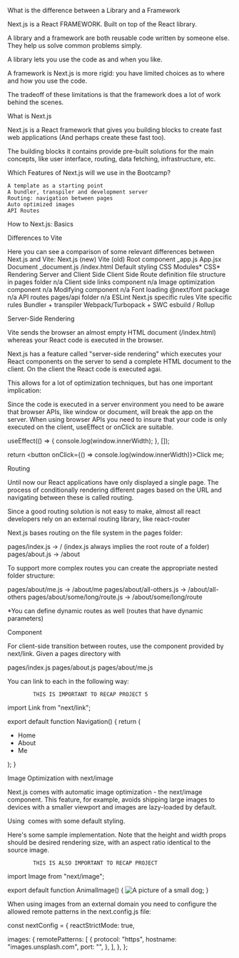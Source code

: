 What is the difference between a Library and a Framework

Next.js is a React FRAMEWORK. Built on top of the React library.

A library and a framework are both reusable code written by someone else. They help us solve common problems simply.

A library lets you use the code as and when you like.

A framework is Next.js is more rigid: you have limited choices as to where and how you use the code.

The tradeoff of these limitations is that the framework does a lot of work behind the scenes.

What is Next.js

Next.js is a React framework that gives you building blocks to create fast web applications (And perhaps create these fast too).

The building blocks it contains provide pre-built solutions for the main concepts, like user interface, routing, data fetching, infrastructure, etc.

Which Features of Next.js will we use in the Bootcamp?

    A template as a starting point
    A bundler, transpiler and development server
    Routing: navigation between pages
    Auto optimized images
    API Routes

How to Next.js: Basics

Differences to Vite

Here you can see a comparison of some relevant differences between Next.js and Vite:
	                    Next.js (new) 	                Vite (old)
Root component 	        _app.js 	                    App.jsx
Document 	            _document.js 	                /index.html
Default styling 	    CSS Modules* 	                CSS*
Rendering 	            Server and Client Side 	        Client Side
Route definition 	    file structure in pages folder 	n/a
Client side links 	    <Link> component 	            n/a
Image optimization 	    <Image> component 	            n/a
Modifying <head> 	    <Head> component 	            n/a
Font loading 	        @next/font package 	            n/a
API routes 	            pages/api folder 	            n/a
ESLint 	                Next.js specific rules 	        Vite specific rules
Bundler + transpiler 	Webpack/Turbopack + SWC 	    esbuild / Rollup

Server-Side Rendering

Vite sends the browser an almost empty HTML document (/index.html) whereas your React code is executed in the browser.

Next.js has a feature called "server-side rendering" which executes your React components on the server to send a complete HTML document to the client. On the client the React code is executed agai.

This allows for a lot of optimization techniques, but has one important implication:

Since the code is executed in a server environment you need to be aware that browser APIs, like window or document, will break the app on the server. When using browser APIs you need to insure that your code is only executed on the client, useEffect or onClick are suitable.

useEffect(() => {
  console.log(window.innerWidth);
}, []);

return <button onClick={() => console.log(window.innerWidth)}>Click me</button>;

Routing

Until now our React applications have only displayed a single page. The process of conditionally rendering different pages based on the URL and navigating between these is called routing.

Since a good routing solution is not easy to make, almost all react developers rely on an external routing library, like react-router

Next.js bases routing on the file system in the pages folder:

pages/index.js -> / (index.js always implies the root route of a folder)
pages/about.js -> /about

To support more complex routes you can create the appropriate nested folder structure:

pages/about/me.js -> /about/me
pages/about/all-others.js -> /about/all-others
pages/about/some/long/route.js -> /about/some/long/route

*You can define dynamic routes as well (routes that have dynamic parameters)

<Link> Component

For client-side transition between routes, use the <Link> component provided by next/link. Given a pages directory with

pages/index.js
pages/about.js
pages/about/me.js

You can link to each in the following way: 

            THIS IS IMPORTANT TO RECAP PROJECT 5

import Link from "next/link";

export default function Navigation() {
  return (
    <ul>
      <li>
        <Link href="/">Home</Link>
      </li>
      <li>
        <Link href="/about">About</Link>
      </li>
      <li>
        <Link href="/about/me">Me</Link>
      </li>
    </ul>
  );
}

Image Optimization with next/image

Next.js comes with automatic image optimization - the next/image component. This feature, for example, avoids shipping large images to devices with a smaller viewport and images are lazy-loaded by default.

Using <Image> comes with some default styling.

Here's some sample implementation. Note that the height and width props should be desired rendering size, with an aspect ratio identical to the source image.

            THIS IS ALSO IMPORTANT TO RECAP PROJECT

import Image from "next/image";

export default function AnimalImage() {
  <Image
    src="/images/a_small_dog.jpg"
    height={144}
    width={144}
    alt="A picture of a small dog"
  />;
}

When using images from an external domain you need to configure the allowed remote patterns in the next.config.js file:

const nextConfig = {
  reactStrictMode: true,

  images: {
    remotePatterns: [
      {
        protocol: "https",
        hostname: "images.unsplash.com",
        port: "",
      },
    ],
  },
};